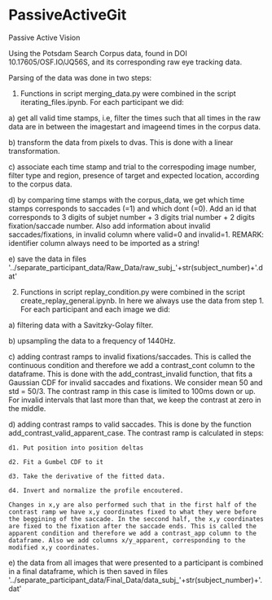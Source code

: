 # PassiveActiveGit
Passive Active Vision

Using the Potsdam Search Corpus data, found in DOI 10.17605/OSF.IO/JQ56S, and its corresponding raw eye tracking data. 

Parsing of the data was done in two steps:

1. Functions in script merging_data.py were combined in the script iterating_files.ipynb. 
For each participant we did:

  a) get all valid time stamps, i.e, filter the times such that all times in the raw data are in between the imagestart and imageend times in the corpus data.
  
  b) transform the data from pixels to dvas. This is done with a linear transformation. 
  
  c) associate each time stamp and trial to the correspoding image number, filter type and region, presence of target and expected location, according to the corpus data.
  
  d) by comparing time stamps with the corpus_data, we get which time stamps corresponds to saccades (=1) and which dont (=0). Add an id that corresponds to 3 digits of subjet number + 3 digits trial number + 2 digits fixation/saccade number. Also add information about invalid saccades/fixations, in invalid column where valid=0 and invalid=1. REMARK: identifier column always need to be imported as a string! 
  
  e) save the data in files '../separate_participant_data/Raw_Data/raw_subj_'+str(subject_number)+'.dat'
  
2. Functions in script replay_condition.py were combined in the script create_replay_general.ipynb. In here we always use the data from step 1. 
For each participant and each image we did:
  
  a) filtering data with a Savitzky-Golay filter. 
  
  b) upsampling the data to a frequency of 1440Hz. 
  
  c) adding contrast ramps to invalid fixations/saccades. This is called the continuous condition and therefore we add a contrast_cont column to the dataframe. This is done with the add_contrast_invalid function, that fits a Gaussian CDF for invalid saccades and fixations. We consider mean 50 and std = 50/3. The contrast ramp in this case is limited to 100ms down or up. For invalid intervals that last more than that, we keep the contrast at zero in the middle.
  
  d) adding contrast ramps to valid saccades. This is done by the function add_contrast_valid_apparent_case. The contrast ramp is calculated in steps:
    
    d1. Put position into position deltas
    
    d2. Fit a Gumbel CDF to it
    
    d3. Take the derivative of the fitted data.
    
    d4. Invert and normalize the profile encoutered.
    
    Changes in x,y are also performed such that in the first half of the contrast ramp we have x,y coordinates fixed to what they were before the beggining of the saccade. In the seccond half, the x,y coordinates are fixed to the fixation after the saccade ends. This is called the apparent condition and therefore we add a contrast_app column to the dataframe. Also we add columns x/y_apparent, corresponding to the modified x,y coordinates. 
  
  e) the data from all images that were presented to a participant is combined in a final dataframe, which is then saved in files '../separate_participant_data/Final_Data/data_subj_'+str(subject_number)+'.dat'
